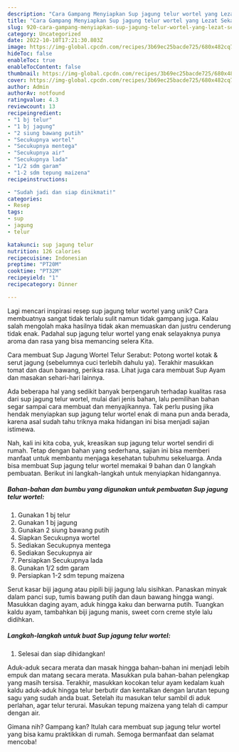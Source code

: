 ```yaml
---
description: "Cara Gampang Menyiapkan Sup jagung telur wortel yang Lezat Sekali"
title: "Cara Gampang Menyiapkan Sup jagung telur wortel yang Lezat Sekali"
slug: 920-cara-gampang-menyiapkan-sup-jagung-telur-wortel-yang-lezat-sekali
category: Uncategorized
date: 2022-10-10T17:21:30.803Z
image: https://img-global.cpcdn.com/recipes/3b69ec25bacde725/680x482cq70/sup-jagung-telur-wortel-foto-resep-utama.jpg
hideToc: false
enableToc: true
enableTocContent: false
thumbnail: https://img-global.cpcdn.com/recipes/3b69ec25bacde725/680x482cq70/sup-jagung-telur-wortel-foto-resep-utama.jpg
cover: https://img-global.cpcdn.com/recipes/3b69ec25bacde725/680x482cq70/sup-jagung-telur-wortel-foto-resep-utama.jpg
author: Admin
authorAv: notfound
ratingvalue: 4.3
reviewcount: 13
recipeingredient:
- "1 bj telur"
- "1 bj jagung"
- "2 siung bawang putih"
- "Secukupnya wortel"
- "Secukupnya mentega"
- "Secukupnya air"
- "Secukupnya lada"
- "1/2 sdm garam"
- "1-2 sdm tepung maizena"
recipeinstructions:

- "Sudah jadi dan siap dinikmati!"
categories:
- Resep
tags:
- sup
- jagung
- telur

katakunci: sup jagung telur 
nutrition: 126 calories
recipecuisine: Indonesian
preptime: "PT20M"
cooktime: "PT32M"
recipeyield: "1"
recipecategory: Dinner

---
```





Lagi mencari inspirasi resep sup jagung telur wortel yang unik? Cara membuatnya sangat tidak terlalu sulit namun tidak gampang juga. Kalau salah mengolah maka hasilnya tidak akan memuaskan dan justru cenderung tidak enak. Padahal sup jagung telur wortel yang enak selayaknya punya aroma dan rasa yang bisa memancing selera Kita.





Cara membuat Sup Jagung Wortel Telur Serabut: Potong wortel kotak &amp; serut jagung (sebelumnya cuci terlebih dahulu ya). Terakhir masukkan tomat dan daun bawang, periksa rasa. Lihat juga cara membuat Sup Ayam dan masakan sehari-hari lainnya.

Ada beberapa hal yang sedikit banyak berpengaruh terhadap kualitas rasa dari sup jagung telur wortel, mulai dari jenis bahan, lalu pemilihan bahan segar sampai cara membuat dan menyajikannya. Tak perlu pusing jika hendak menyiapkan sup jagung telur wortel enak di mana pun anda berada, karena asal sudah tahu triknya maka hidangan ini bisa menjadi sajian istimewa.






Nah, kali ini kita coba, yuk, kreasikan sup jagung telur wortel sendiri di rumah. Tetap dengan bahan yang sederhana, sajian ini bisa memberi manfaat untuk membantu menjaga kesehatan tubuhmu sekeluarga. Anda bisa membuat Sup jagung telur wortel memakai 9 bahan dan 0 langkah pembuatan. Berikut ini langkah-langkah untuk menyiapkan hidangannya.

<!--inarticleads1-->

##### Bahan-bahan dan bumbu yang digunakan untuk pembuatan Sup jagung telur wortel:

1. Gunakan 1 bj telur
1. Gunakan 1 bj jagung
1. Gunakan 2 siung bawang putih
1. Siapkan Secukupnya wortel
1. Sediakan Secukupnya mentega
1. Sediakan Secukupnya air
1. Persiapkan Secukupnya lada
1. Gunakan 1/2 sdm garam
1. Persiapkan 1-2 sdm tepung maizena


Serut kasar biji jagung atau pipili biji jagung lalu sisihkan. Panaskan minyak dalam panci sup, tumis bawang putih dan daun bawang hingga wangi. Masukkan daging ayam, aduk hingga kaku dan berwarna putih. Tuangkan kaldu ayam, tambahkan biji jagung manis, sweet corn creme style lalu didihkan. 

<!--inarticleads2-->

##### Langkah-langkah untuk buat Sup jagung telur wortel:


1. Selesai dan siap dihidangkan!

Aduk-aduk secara merata dan masak hingga bahan-bahan ini menjadi lebih empuk dan matang secara merata. Masukkan pula bahan-bahan pelengkap yang masih tersisa. Terakhir, masukkan kocokan telur ayam kedalam kuah kaldu aduk-aduk hingga telur berbutir dan kentalkan dengan larutan tepung sagu yang sudah anda buat. Setelah itu masukan telur sambil di aduk perlahan, agar telur terurai. Masukan tepung maizena yang telah di campur dengan air. 

Gimana nih? Gampang kan? Itulah cara membuat sup jagung telur wortel yang bisa kamu praktikkan di rumah. Semoga bermanfaat dan selamat mencoba!
